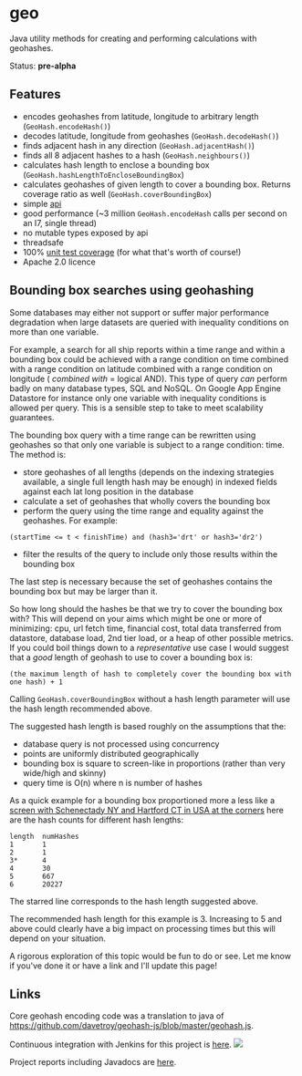 geo
===

Java utility methods for creating and performing calculations with geohashes.

Status: **pre-alpha**

Features
----------

* encodes geohashes from latitude, longitude to arbitrary length (`GeoHash.encodeHash()`)
* decodes latitude, longitude from geohashes (`GeoHash.decodeHash()`)
* finds adjacent hash in any direction (`GeoHash.adjacentHash()`)
* finds all 8 adjacent hashes to a hash (`GeoHash.neighbours()`)
* calculates hash length to enclose a bounding box (`GeoHash.hashLengthToEncloseBoundingBox`)
* calculates geohashes of given length to cover a bounding box. Returns coverage ratio as well (`GeoHash.coverBoundingBox`)
* simple [api](https://xuml-tools.ci.cloudbees.com/job/geo%20site/site/apidocs/index.html)
* good performance (~3 million `GeoHash.encodeHash` calls per second on an I7, single thread)
* no mutable types exposed by api
* threadsafe 
* 100% [unit test coverage](https://xuml-tools.ci.cloudbees.com/job/geo%20site/site/cobertura/index.html) (for what that's worth of course!)
* Apache 2.0 licence

Bounding box searches using geohashing
---------------------------------------
Some databases may either not support or suffer major performance degradation when large datasets are queried with inequality conditions on more than one variable.

For example, a search for all ship reports within a time range and within a bounding box could be achieved with a range condition on time combined with a range condition on latitude combined with a range condition on longitude ( *combined with* = logical AND). This type of query *can* perform badly on many database types, SQL and NoSQL. On Google App Engine Datastore for instance only one variable with inequality conditions is allowed per query. This is a sensible step to take to meet scalability guarantees.

The bounding box query with a time range can be rewritten using geohashes so that only one variable is subject to a range condition: time.  The method is:

* store geohashes of all lengths (depends on the indexing strategies available, a single full length hash may be enough) in indexed fields against each lat long position in the database
* calculate a set of geohashes that wholly covers the bounding box
* perform the query using the time range and equality against the geohashes. For example:

```
(startTime <= t < finishTime) and (hash3='drt' or hash3='dr2')
```

* filter the results of the query to include only those results within the bounding box

The last step is necessary because the set of geohashes contains the bounding box but may be larger than it.

So how long should the hashes be that we try to cover the bounding box with? This will depend on your aims which might be one or more of minimizing: cpu, url fetch time, financial cost, total data transferred from datastore, database load, 2nd tier load, or a heap of other possible metrics. If you could boil things down to a *representative* use case I would suggest that a *good* length of geohash to use to cover a bounding box is:

```
(the maximum length of hash to completely cover the bounding box with one hash) + 1
```

Calling `GeoHash.coverBoundingBox` without a hash length parameter will use the hash length recommended above.

The suggested hash length is based roughly on the assumptions that the:

* database query is not processed using concurrency
* points are uniformly distributed geographically
* bounding box is square to screen-like in proportions (rather than very wide/high and skinny)
* query time is O(n) where n is number of hashes

As a quick example for a bounding box proportioned more a less like a [screen with Schenectady NY and Hartford CT in USA at the corners](https://maps.google.com.au/maps?q=schenectady+to+hartford&saddr=schenectady&daddr=hartford&hl=en&ll=42.287469,-73.265076&spn=1.692503,2.37854&sll=42.37072,-73.262329&sspn=1.690265,2.37854&geocode=FSNLjQIdj8WX-yml-HU1_W3eiTF6shJvjXCyGQ%3BFX9DfQId2-mq-ymlURHyEVPmiTGZWX3pqEqOzA&gl=au&t=m&z=9) here are the hash counts for different hash lengths:
```
length  numHashes
1       1
2       1
3*      4
4       30
5       667
6       20227
```
The starred line corresponds to the hash length suggested above. 

The recommended hash length for this example is 3. Increasing to 5 and above could clearly have a big impact on processing times but this will depend on your situation. 



A rigorous exploration of this topic would be fun to do or see. Let me know if you've done it or have a link and I'll update this page!

Links
-------

Core geohash encoding code was a translation to java of https://github.com/davetroy/geohash-js/blob/master/geohash.js.

Continuous integration with Jenkins for this project is [here](https://xuml-tools.ci.cloudbees.com/). <a href="https://xuml-tools.ci.cloudbees.com/"><img  src="http://web-static-cloudfront.s3.amazonaws.com/images/badges/BuiltOnDEV.png"/></a>
 
Project reports including Javadocs are [here](https://xuml-tools.ci.cloudbees.com/job/geo%20site/site/project-reports.html).

